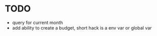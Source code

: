 # TODO

- query for current month
- add ability to create a budget, short hack is a env var or global var
